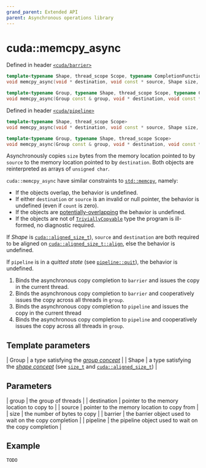 ```yaml
---
grand_parent: Extended API
parent: Asynchronous operations library
---
```


# cuda::**memcpy_async**

Defined in header [`<cuda/barrier>`](../../api/synchronization_library/barrier.md)

```c++
template<typename Shape, thread_scope Scope, typename CompletionFunction>
void memcpy_async(void * destination, void const * source, Shape size, barrier<Scope, CompletionFunction> & barrier);                      // (1)

template<typename Group, typename Shape, thread_scope Scope, typename CompletionFunction>
void memcpy_async(Group const & group, void * destination, void const * source, Shape size, barrier<Scope, CompletionFunction> & barrier); // (2)
```

Defined in header [`<cuda/pipeline>`](../headers/pipeline.md)

```c++
template<typename Shape, thread_scope Scope>
void memcpy_async(void * destination, void const * source, Shape size, pipeline<Scope> & pipeline);                                        // (3)

template<typename Group, typename Shape, thread_scope Scope>
void memcpy_async(Group const & group, void * destination, void const * source, Shape size, pipeline<Scope> & pipeline);                   // (4)
```

Asynchronously copies `size` bytes from the memory location pointed to by `source` to the memory location pointed to by `destination`.
Both objects are reinterpreted as arrays of `unsigned char`.

`cuda::memcpy_async` have similar constraints to [`std::memcpy`](https://en.cppreference.com/w/cpp/string/byte/memcpy), namely:
* If the objects overlap, the behavior is undefined.
* If either `destination` or `source` is an invalid or null pointer, the behavior is undefined (even if `count` is zero).
* If the objects are [potentially-overlapping](https://en.cppreference.com/w/cpp/language/object#Subobjects) the behavior is undefined.
* If the objects are not of [`TriviallyCopyable`](https://en.cppreference.com/w/cpp/named_req/TriviallyCopyable) type the program is ill-formed, no diagnostic required.

If _Shape_ is [`cuda::aligned_size_t`](./aligned_size_t.md)), `source` and `destination` are both required to be aligned on [`cuda::aligned_size_t::align`](./aligned_size_t/align.md), else the behavior is undefined.

If `pipeline` is in a _quitted state_ (see [`pipeline::quit`](../synchronization_library/pipeline/quit.md)), the behavior is undefined.

1. Binds the asynchronous copy completion to `barrier` and issues the copy in the current thread.
2. Binds the asynchronous copy completion to `barrier` and cooperatively issues the copy across all threads in `group`.
3. Binds the asynchronous copy completion to `pipeline` and issues the copy in the current thread
4. Binds the asynchronous copy completion to `pipeline` and cooperatively issues the copy across all threads in `group`.

## Template parameters

| Group | a type satisfying the [_group concept_](../concepts/group.md)                                                                                                                  |
| Shape | a type satisfying the [_shape concept_](../concepts/shape.md) (see [`size_t`](https://en.cppreference.com/w/c/types/size_t) and [`cuda::aligned_size_t`](./aligned_size_t.md)) |

## Parameters

| group       | the group of threads                                    |
| destination | pointer to the memory location to copy to               |
| source      | pointer to the memory location to copy from             |
| size        | the number of bytes to copy                             |
| barrier     | the barrier object used to wait on the copy completion  |
| pipeline    | the pipeline object used to wait on the copy completion |

## Example

```c++
TODO
```
